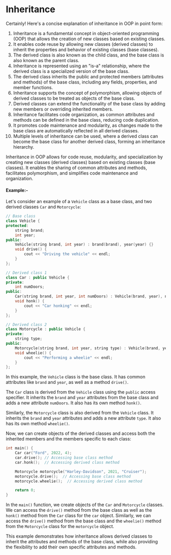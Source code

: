 # Inheritance
Certainly! Here's a concise explanation of inheritance in OOP in point form:

1. Inheritance is a fundamental concept in object-oriented programming (OOP) that allows the creation of new classes based on existing classes.
2. It enables code reuse by allowing new classes (derived classes) to inherit the properties and behavior of existing classes (base classes).
3. The derived class is also known as the child class, and the base class is also known as the parent class.
4. Inheritance is represented using an "is-a" relationship, where the derived class is a specialized version of the base class.
5. The derived class inherits the public and protected members (attributes and methods) of the base class, including any fields, properties, and member functions.
6. Inheritance supports the concept of polymorphism, allowing objects of derived classes to be treated as objects of the base class.
7. Derived classes can extend the functionality of the base class by adding new members or overriding inherited members.
8. Inheritance facilitates code organization, as common attributes and methods can be defined in the base class, reducing code duplication.
9. It promotes code maintenance and modularity, as changes made to the base class are automatically reflected in all derived classes.
10. Multiple levels of inheritance can be used, where a derived class can become the base class for another derived class, forming an inheritance hierarchy.

Inheritance in OOP allows for code reuse, modularity, and specialization by creating new classes (derived classes) based on existing classes (base classes). It enables the sharing of common attributes and methods, facilitates polymorphism, and simplifies code maintenance and organization.

#### Example:-
Let's consider an example of a `Vehicle` class as a base class, and two derived classes `Car` and `Motorcycle`:

```cpp
// Base class
class Vehicle {
protected:
    string brand;
    int year;
public:
    Vehicle(string brand, int year) : brand(brand), year(year) {}
    void drive() {
        cout << "Driving the vehicle" << endl;
    }
};

// Derived class 1
class Car : public Vehicle {
private:
    int numDoors;
public:
    Car(string brand, int year, int numDoors) : Vehicle(brand, year), numDoors(numDoors) {}
    void honk() {
        cout << "Car honking" << endl;
    }
};

// Derived class 2
class Motorcycle : public Vehicle {
private:
    string type;
public:
    Motorcycle(string brand, int year, string type) : Vehicle(brand, year), type(type) {}
    void wheelie() {
        cout << "Performing a wheelie" << endl;
    }
};
```

In this example, the `Vehicle` class is the base class. It has common attributes like `brand` and `year`, as well as a method `drive()`.

The `Car` class is derived from the `Vehicle` class using the `public` access specifier. It inherits the `brand` and `year` attributes from the base class and adds a new attribute `numDoors`. It also has its own method `honk()`.

Similarly, the `Motorcycle` class is also derived from the `Vehicle` class. It inherits the `brand` and `year` attributes and adds a new attribute `type`. It also has its own method `wheelie()`.

Now, we can create objects of the derived classes and access both the inherited members and the members specific to each class:

```cpp
int main() {
    Car car("Ford", 2022, 4);
    car.drive(); // Accessing base class method
    car.honk();  // Accessing derived class method

    Motorcycle motorcycle("Harley-Davidson", 2021, "Cruiser");
    motorcycle.drive();  // Accessing base class method
    motorcycle.wheelie();  // Accessing derived class method

    return 0;
}
```

In the `main()` function, we create objects of the `Car` and `Motorcycle` classes. We can access the `drive()` method from the base class as well as the `honk()` method from the `Car` class for the `car` object. Similarly, we can access the `drive()` method from the base class and the `wheelie()` method from the `Motorcycle` class for the `motorcycle` object.

This example demonstrates how inheritance allows derived classes to inherit the attributes and methods of the base class, while also providing the flexibility to add their own specific attributes and methods.